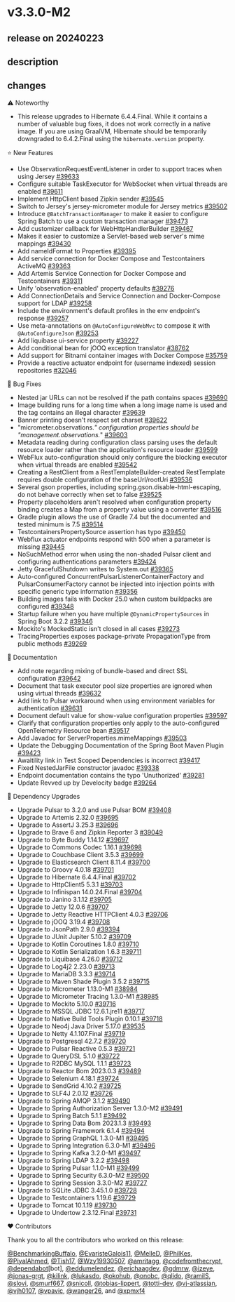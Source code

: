 # v3.3.0-M2

## release on 20240223

## description

## changes

:warning: Noteworthy

* This release upgrades to Hibernate 6.4.4.Final. While it contains a number of valuable bug fixes, it does not work correctly in a native image. If you are using GraalVM, Hibernate should be temporarily downgraded to 6.4.2.Final using the <code>hibernate.version</code> property.

⭐ New Features

* Use ObservationRequestEventListener in order to support traces when using Jersey <a href="https://github.com/spring-projects/spring-boot/issues/39633" data-hovercard-type="issue" data-hovercard-url="/spring-projects/spring-boot/issues/39633/hovercard">#39633</a>
* Configure suitable TaskExecutor for WebSocket when virtual threads are enabled <a href="https://github.com/spring-projects/spring-boot/pull/39611" data-hovercard-type="pull_request" data-hovercard-url="/spring-projects/spring-boot/pull/39611/hovercard">#39611</a>
* Implement HttpClient based Zipkin sender <a href="https://github.com/spring-projects/spring-boot/issues/39545" data-hovercard-type="issue" data-hovercard-url="/spring-projects/spring-boot/issues/39545/hovercard">#39545</a>
* Switch to Jersey's jersey-micrometer module for Jersey metrics <a href="https://github.com/spring-projects/spring-boot/issues/39502" data-hovercard-type="issue" data-hovercard-url="/spring-projects/spring-boot/issues/39502/hovercard">#39502</a>
* Introduce <code>@BatchTransactionManager</code> to make it easier to configure Spring Batch to use a custom transaction manager <a href="https://github.com/spring-projects/spring-boot/pull/39473" data-hovercard-type="pull_request" data-hovercard-url="/spring-projects/spring-boot/pull/39473/hovercard">#39473</a>
* Add customizer callback for WebHttpHandlerBuilder <a href="https://github.com/spring-projects/spring-boot/pull/39467" data-hovercard-type="pull_request" data-hovercard-url="/spring-projects/spring-boot/pull/39467/hovercard">#39467</a>
* Makes it easier to customize a Servlet-based web server's mime mappings <a href="https://github.com/spring-projects/spring-boot/pull/39430" data-hovercard-type="pull_request" data-hovercard-url="/spring-projects/spring-boot/pull/39430/hovercard">#39430</a>
* Add nameIdFormat to Properties <a href="https://github.com/spring-projects/spring-boot/pull/39395" data-hovercard-type="pull_request" data-hovercard-url="/spring-projects/spring-boot/pull/39395/hovercard">#39395</a>
* Add service connection for Docker Compose and Testcontainers ActiveMQ <a href="https://github.com/spring-projects/spring-boot/pull/39363" data-hovercard-type="pull_request" data-hovercard-url="/spring-projects/spring-boot/pull/39363/hovercard">#39363</a>
* Add Artemis Service Connection for Docker Compose and Testcontainers <a href="https://github.com/spring-projects/spring-boot/pull/39311" data-hovercard-type="pull_request" data-hovercard-url="/spring-projects/spring-boot/pull/39311/hovercard">#39311</a>
* Unify 'observation-enabled' property defaults <a href="https://github.com/spring-projects/spring-boot/pull/39276" data-hovercard-type="pull_request" data-hovercard-url="/spring-projects/spring-boot/pull/39276/hovercard">#39276</a>
* Add ConnectionDetails and Service Connection and Docker-Compose support for LDAP <a href="https://github.com/spring-projects/spring-boot/pull/39258" data-hovercard-type="pull_request" data-hovercard-url="/spring-projects/spring-boot/pull/39258/hovercard">#39258</a>
* Include the environment's default profiles in the env endpoint's response <a href="https://github.com/spring-projects/spring-boot/pull/39257" data-hovercard-type="pull_request" data-hovercard-url="/spring-projects/spring-boot/pull/39257/hovercard">#39257</a>
* Use meta-annotations on <code>@AutoConfigureWebMvc</code> to compose it with <code>@AutoConfigureJson</code> <a href="https://github.com/spring-projects/spring-boot/pull/39253" data-hovercard-type="pull_request" data-hovercard-url="/spring-projects/spring-boot/pull/39253/hovercard">#39253</a>
* Add liquibase ui-service property <a href="https://github.com/spring-projects/spring-boot/pull/39227" data-hovercard-type="pull_request" data-hovercard-url="/spring-projects/spring-boot/pull/39227/hovercard">#39227</a>
* Add conditional bean for jOOQ exception translator <a href="https://github.com/spring-projects/spring-boot/pull/38762" data-hovercard-type="pull_request" data-hovercard-url="/spring-projects/spring-boot/pull/38762/hovercard">#38762</a>
* Add support for Bitnami container images with Docker Compose <a href="https://github.com/spring-projects/spring-boot/issues/35759" data-hovercard-type="issue" data-hovercard-url="/spring-projects/spring-boot/issues/35759/hovercard">#35759</a>
* Provide a reactive actuator endpoint for (username indexed) session repositories <a href="https://github.com/spring-projects/spring-boot/pull/32046" data-hovercard-type="pull_request" data-hovercard-url="/spring-projects/spring-boot/pull/32046/hovercard">#32046</a>

🐞 Bug Fixes

* Nested jar URLs can not be resolved if the path contains spaces <a href="https://github.com/spring-projects/spring-boot/issues/39690" data-hovercard-type="issue" data-hovercard-url="/spring-projects/spring-boot/issues/39690/hovercard">#39690</a>
* Image building runs for a long time when a long image name is used and the tag contains an illegal character <a href="https://github.com/spring-projects/spring-boot/issues/39639" data-hovercard-type="issue" data-hovercard-url="/spring-projects/spring-boot/issues/39639/hovercard">#39639</a>
* Banner printing doesn't respect set charset <a href="https://github.com/spring-projects/spring-boot/issues/39622" data-hovercard-type="issue" data-hovercard-url="/spring-projects/spring-boot/issues/39622/hovercard">#39622</a>
* "micrometer.observations.*" configuration properties should be "management.observations.*" <a href="https://github.com/spring-projects/spring-boot/issues/39603" data-hovercard-type="issue" data-hovercard-url="/spring-projects/spring-boot/issues/39603/hovercard">#39603</a>
* Metadata reading during configuration class parsing uses the default resource loader rather than the application's resource loader <a href="https://github.com/spring-projects/spring-boot/issues/39599" data-hovercard-type="issue" data-hovercard-url="/spring-projects/spring-boot/issues/39599/hovercard">#39599</a>
* WebFlux auto-configuration should only configure the blocking executor when virtual threads are enabled <a href="https://github.com/spring-projects/spring-boot/issues/39542" data-hovercard-type="issue" data-hovercard-url="/spring-projects/spring-boot/issues/39542/hovercard">#39542</a>
* Creating a RestClient from a RestTemplateBuilder-created RestTemplate requires double configuration of the baseUrl/rootUri <a href="https://github.com/spring-projects/spring-boot/issues/39536" data-hovercard-type="issue" data-hovercard-url="/spring-projects/spring-boot/issues/39536/hovercard">#39536</a>
* Several gson properties, including spring.gson.disable-html-escaping, do not behave correctly when set to false <a href="https://github.com/spring-projects/spring-boot/issues/39525" data-hovercard-type="issue" data-hovercard-url="/spring-projects/spring-boot/issues/39525/hovercard">#39525</a>
* Property placeholders aren't resolved when configuration property binding creates a Map from a property value using a converter <a href="https://github.com/spring-projects/spring-boot/issues/39516" data-hovercard-type="issue" data-hovercard-url="/spring-projects/spring-boot/issues/39516/hovercard">#39516</a>
* Gradle plugin allows the use of Gradle 7.4 but the documented and tested minimum is 7.5 <a href="https://github.com/spring-projects/spring-boot/issues/39514" data-hovercard-type="issue" data-hovercard-url="/spring-projects/spring-boot/issues/39514/hovercard">#39514</a>
* TestcontainersPropertySource assertion has typo <a href="https://github.com/spring-projects/spring-boot/issues/39450" data-hovercard-type="issue" data-hovercard-url="/spring-projects/spring-boot/issues/39450/hovercard">#39450</a>
* Webflux actuator endpoints respond with 500 when a parameter is missing <a href="https://github.com/spring-projects/spring-boot/issues/39445" data-hovercard-type="issue" data-hovercard-url="/spring-projects/spring-boot/issues/39445/hovercard">#39445</a>
* NoSuchMethod error when using the non-shaded Pulsar client and configuring authentications parameters <a href="https://github.com/spring-projects/spring-boot/issues/39424" data-hovercard-type="issue" data-hovercard-url="/spring-projects/spring-boot/issues/39424/hovercard">#39424</a>
* Jetty GracefulShutdown writes to System.out <a href="https://github.com/spring-projects/spring-boot/issues/39365" data-hovercard-type="issue" data-hovercard-url="/spring-projects/spring-boot/issues/39365/hovercard">#39365</a>
* Auto-configured ConcurrentPulsarListenerContainerFactory and PulsarConsumerFactory cannot be injected into injection points with specific generic type information <a href="https://github.com/spring-projects/spring-boot/issues/39356" data-hovercard-type="issue" data-hovercard-url="/spring-projects/spring-boot/issues/39356/hovercard">#39356</a>
* Building images fails with Docker 25.0 when custom buildpacks are configured <a href="https://github.com/spring-projects/spring-boot/issues/39348" data-hovercard-type="issue" data-hovercard-url="/spring-projects/spring-boot/issues/39348/hovercard">#39348</a>
* Startup failure when you have multiple <code>@DynamicPropertySources</code> in Spring Boot 3.2.2 <a href="https://github.com/spring-projects/spring-boot/issues/39346" data-hovercard-type="issue" data-hovercard-url="/spring-projects/spring-boot/issues/39346/hovercard">#39346</a>
* Mockito's MockedStatic isn't closed in all cases <a href="https://github.com/spring-projects/spring-boot/issues/39273" data-hovercard-type="issue" data-hovercard-url="/spring-projects/spring-boot/issues/39273/hovercard">#39273</a>
* TracingProperties exposes package-private PropagationType from public methods <a href="https://github.com/spring-projects/spring-boot/issues/39269" data-hovercard-type="issue" data-hovercard-url="/spring-projects/spring-boot/issues/39269/hovercard">#39269</a>

📔 Documentation

* Add note regarding mixing of bundle-based and direct SSL configuration <a href="https://github.com/spring-projects/spring-boot/issues/39642" data-hovercard-type="issue" data-hovercard-url="/spring-projects/spring-boot/issues/39642/hovercard">#39642</a>
* Document that task executor pool size properties are ignored when using virtual threads <a href="https://github.com/spring-projects/spring-boot/issues/39632" data-hovercard-type="issue" data-hovercard-url="/spring-projects/spring-boot/issues/39632/hovercard">#39632</a>
* Add link to Pulsar workaround when using environment variables for authentication <a href="https://github.com/spring-projects/spring-boot/issues/39631" data-hovercard-type="issue" data-hovercard-url="/spring-projects/spring-boot/issues/39631/hovercard">#39631</a>
* Document default value for show-value configuration properties <a href="https://github.com/spring-projects/spring-boot/issues/39597" data-hovercard-type="issue" data-hovercard-url="/spring-projects/spring-boot/issues/39597/hovercard">#39597</a>
* Clarify that configuration properties only apply to the auto-configured OpenTelemetry Resource bean <a href="https://github.com/spring-projects/spring-boot/issues/39517" data-hovercard-type="issue" data-hovercard-url="/spring-projects/spring-boot/issues/39517/hovercard">#39517</a>
* Add Javadoc for ServerProperties.mimeMappings <a href="https://github.com/spring-projects/spring-boot/pull/39503" data-hovercard-type="pull_request" data-hovercard-url="/spring-projects/spring-boot/pull/39503/hovercard">#39503</a>
* Update the Debugging Documentation of the Spring Boot Maven Plugin <a href="https://github.com/spring-projects/spring-boot/issues/39423" data-hovercard-type="issue" data-hovercard-url="/spring-projects/spring-boot/issues/39423/hovercard">#39423</a>
* Awaitility link in Test Scoped Dependencies is incorrect <a href="https://github.com/spring-projects/spring-boot/issues/39417" data-hovercard-type="issue" data-hovercard-url="/spring-projects/spring-boot/issues/39417/hovercard">#39417</a>
* Fixed NestedJarFile constructor javadoc <a href="https://github.com/spring-projects/spring-boot/issues/39338" data-hovercard-type="issue" data-hovercard-url="/spring-projects/spring-boot/issues/39338/hovercard">#39338</a>
* Endpoint documentation contains the typo 'Unuthorized' <a href="https://github.com/spring-projects/spring-boot/issues/39281" data-hovercard-type="issue" data-hovercard-url="/spring-projects/spring-boot/issues/39281/hovercard">#39281</a>
* Update Revved up by Develocity badge <a href="https://github.com/spring-projects/spring-boot/issues/39264" data-hovercard-type="issue" data-hovercard-url="/spring-projects/spring-boot/issues/39264/hovercard">#39264</a>

🔨 Dependency Upgrades

* Upgrade Pulsar to 3.2.0 and use Pulsar BOM <a href="https://github.com/spring-projects/spring-boot/pull/39408" data-hovercard-type="pull_request" data-hovercard-url="/spring-projects/spring-boot/pull/39408/hovercard">#39408</a>
* Upgrade to Artemis 2.32.0 <a href="https://github.com/spring-projects/spring-boot/issues/39695" data-hovercard-type="issue" data-hovercard-url="/spring-projects/spring-boot/issues/39695/hovercard">#39695</a>
* Upgrade to AssertJ 3.25.3 <a href="https://github.com/spring-projects/spring-boot/issues/39696" data-hovercard-type="issue" data-hovercard-url="/spring-projects/spring-boot/issues/39696/hovercard">#39696</a>
* Upgrade to Brave 6 and Zipkin Reporter 3 <a href="https://github.com/spring-projects/spring-boot/pull/39049" data-hovercard-type="pull_request" data-hovercard-url="/spring-projects/spring-boot/pull/39049/hovercard">#39049</a>
* Upgrade to Byte Buddy 1.14.12 <a href="https://github.com/spring-projects/spring-boot/issues/39697" data-hovercard-type="issue" data-hovercard-url="/spring-projects/spring-boot/issues/39697/hovercard">#39697</a>
* Upgrade to Commons Codec 1.16.1 <a href="https://github.com/spring-projects/spring-boot/issues/39698" data-hovercard-type="issue" data-hovercard-url="/spring-projects/spring-boot/issues/39698/hovercard">#39698</a>
* Upgrade to Couchbase Client 3.5.3 <a href="https://github.com/spring-projects/spring-boot/issues/39699" data-hovercard-type="issue" data-hovercard-url="/spring-projects/spring-boot/issues/39699/hovercard">#39699</a>
* Upgrade to Elasticsearch Client 8.11.4 <a href="https://github.com/spring-projects/spring-boot/issues/39700" data-hovercard-type="issue" data-hovercard-url="/spring-projects/spring-boot/issues/39700/hovercard">#39700</a>
* Upgrade to Groovy 4.0.18 <a href="https://github.com/spring-projects/spring-boot/issues/39701" data-hovercard-type="issue" data-hovercard-url="/spring-projects/spring-boot/issues/39701/hovercard">#39701</a>
* Upgrade to Hibernate 6.4.4.Final <a href="https://github.com/spring-projects/spring-boot/issues/39702" data-hovercard-type="issue" data-hovercard-url="/spring-projects/spring-boot/issues/39702/hovercard">#39702</a>
* Upgrade to HttpClient5 5.3.1 <a href="https://github.com/spring-projects/spring-boot/issues/39703" data-hovercard-type="issue" data-hovercard-url="/spring-projects/spring-boot/issues/39703/hovercard">#39703</a>
* Upgrade to Infinispan 14.0.24.Final <a href="https://github.com/spring-projects/spring-boot/issues/39704" data-hovercard-type="issue" data-hovercard-url="/spring-projects/spring-boot/issues/39704/hovercard">#39704</a>
* Upgrade to Janino 3.1.12 <a href="https://github.com/spring-projects/spring-boot/issues/39705" data-hovercard-type="issue" data-hovercard-url="/spring-projects/spring-boot/issues/39705/hovercard">#39705</a>
* Upgrade to Jetty 12.0.6 <a href="https://github.com/spring-projects/spring-boot/issues/39707" data-hovercard-type="issue" data-hovercard-url="/spring-projects/spring-boot/issues/39707/hovercard">#39707</a>
* Upgrade to Jetty Reactive HTTPClient 4.0.3 <a href="https://github.com/spring-projects/spring-boot/issues/39706" data-hovercard-type="issue" data-hovercard-url="/spring-projects/spring-boot/issues/39706/hovercard">#39706</a>
* Upgrade to jOOQ 3.19.4 <a href="https://github.com/spring-projects/spring-boot/issues/39708" data-hovercard-type="issue" data-hovercard-url="/spring-projects/spring-boot/issues/39708/hovercard">#39708</a>
* Upgrade to JsonPath 2.9.0 <a href="https://github.com/spring-projects/spring-boot/issues/39394" data-hovercard-type="issue" data-hovercard-url="/spring-projects/spring-boot/issues/39394/hovercard">#39394</a>
* Upgrade to JUnit Jupiter 5.10.2 <a href="https://github.com/spring-projects/spring-boot/issues/39709" data-hovercard-type="issue" data-hovercard-url="/spring-projects/spring-boot/issues/39709/hovercard">#39709</a>
* Upgrade to Kotlin Coroutines 1.8.0 <a href="https://github.com/spring-projects/spring-boot/issues/39710" data-hovercard-type="issue" data-hovercard-url="/spring-projects/spring-boot/issues/39710/hovercard">#39710</a>
* Upgrade to Kotlin Serialization 1.6.3 <a href="https://github.com/spring-projects/spring-boot/issues/39711" data-hovercard-type="issue" data-hovercard-url="/spring-projects/spring-boot/issues/39711/hovercard">#39711</a>
* Upgrade to Liquibase 4.26.0 <a href="https://github.com/spring-projects/spring-boot/issues/39712" data-hovercard-type="issue" data-hovercard-url="/spring-projects/spring-boot/issues/39712/hovercard">#39712</a>
* Upgrade to Log4j2 2.23.0 <a href="https://github.com/spring-projects/spring-boot/issues/39713" data-hovercard-type="issue" data-hovercard-url="/spring-projects/spring-boot/issues/39713/hovercard">#39713</a>
* Upgrade to MariaDB 3.3.3 <a href="https://github.com/spring-projects/spring-boot/issues/39714" data-hovercard-type="issue" data-hovercard-url="/spring-projects/spring-boot/issues/39714/hovercard">#39714</a>
* Upgrade to Maven Shade Plugin 3.5.2 <a href="https://github.com/spring-projects/spring-boot/issues/39715" data-hovercard-type="issue" data-hovercard-url="/spring-projects/spring-boot/issues/39715/hovercard">#39715</a>
* Upgrade to Micrometer 1.13.0-M1 <a href="https://github.com/spring-projects/spring-boot/issues/38984" data-hovercard-type="issue" data-hovercard-url="/spring-projects/spring-boot/issues/38984/hovercard">#38984</a>
* Upgrade to Micrometer Tracing 1.3.0-M1 <a href="https://github.com/spring-projects/spring-boot/issues/38985" data-hovercard-type="issue" data-hovercard-url="/spring-projects/spring-boot/issues/38985/hovercard">#38985</a>
* Upgrade to Mockito 5.10.0 <a href="https://github.com/spring-projects/spring-boot/issues/39716" data-hovercard-type="issue" data-hovercard-url="/spring-projects/spring-boot/issues/39716/hovercard">#39716</a>
* Upgrade to MSSQL JDBC 12.6.1.jre11 <a href="https://github.com/spring-projects/spring-boot/issues/39717" data-hovercard-type="issue" data-hovercard-url="/spring-projects/spring-boot/issues/39717/hovercard">#39717</a>
* Upgrade to Native Build Tools Plugin 0.10.1 <a href="https://github.com/spring-projects/spring-boot/issues/39718" data-hovercard-type="issue" data-hovercard-url="/spring-projects/spring-boot/issues/39718/hovercard">#39718</a>
* Upgrade to Neo4j Java Driver 5.17.0 <a href="https://github.com/spring-projects/spring-boot/issues/39535" data-hovercard-type="issue" data-hovercard-url="/spring-projects/spring-boot/issues/39535/hovercard">#39535</a>
* Upgrade to Netty 4.1.107.Final <a href="https://github.com/spring-projects/spring-boot/issues/39719" data-hovercard-type="issue" data-hovercard-url="/spring-projects/spring-boot/issues/39719/hovercard">#39719</a>
* Upgrade to Postgresql 42.7.2 <a href="https://github.com/spring-projects/spring-boot/issues/39720" data-hovercard-type="issue" data-hovercard-url="/spring-projects/spring-boot/issues/39720/hovercard">#39720</a>
* Upgrade to Pulsar Reactive 0.5.3 <a href="https://github.com/spring-projects/spring-boot/issues/39721" data-hovercard-type="issue" data-hovercard-url="/spring-projects/spring-boot/issues/39721/hovercard">#39721</a>
* Upgrade to QueryDSL 5.1.0 <a href="https://github.com/spring-projects/spring-boot/issues/39722" data-hovercard-type="issue" data-hovercard-url="/spring-projects/spring-boot/issues/39722/hovercard">#39722</a>
* Upgrade to R2DBC MySQL 1.1.1 <a href="https://github.com/spring-projects/spring-boot/issues/39723" data-hovercard-type="issue" data-hovercard-url="/spring-projects/spring-boot/issues/39723/hovercard">#39723</a>
* Upgrade to Reactor Bom 2023.0.3 <a href="https://github.com/spring-projects/spring-boot/issues/39489" data-hovercard-type="issue" data-hovercard-url="/spring-projects/spring-boot/issues/39489/hovercard">#39489</a>
* Upgrade to Selenium 4.18.1 <a href="https://github.com/spring-projects/spring-boot/issues/39724" data-hovercard-type="issue" data-hovercard-url="/spring-projects/spring-boot/issues/39724/hovercard">#39724</a>
* Upgrade to SendGrid 4.10.2 <a href="https://github.com/spring-projects/spring-boot/issues/39725" data-hovercard-type="issue" data-hovercard-url="/spring-projects/spring-boot/issues/39725/hovercard">#39725</a>
* Upgrade to SLF4J 2.0.12 <a href="https://github.com/spring-projects/spring-boot/issues/39726" data-hovercard-type="issue" data-hovercard-url="/spring-projects/spring-boot/issues/39726/hovercard">#39726</a>
* Upgrade to Spring AMQP 3.1.2 <a href="https://github.com/spring-projects/spring-boot/issues/39490" data-hovercard-type="issue" data-hovercard-url="/spring-projects/spring-boot/issues/39490/hovercard">#39490</a>
* Upgrade to Spring Authorization Server 1.3.0-M2 <a href="https://github.com/spring-projects/spring-boot/issues/39491" data-hovercard-type="issue" data-hovercard-url="/spring-projects/spring-boot/issues/39491/hovercard">#39491</a>
* Upgrade to Spring Batch 5.1.1 <a href="https://github.com/spring-projects/spring-boot/issues/39492" data-hovercard-type="issue" data-hovercard-url="/spring-projects/spring-boot/issues/39492/hovercard">#39492</a>
* Upgrade to Spring Data Bom 2023.1.3 <a href="https://github.com/spring-projects/spring-boot/issues/39493" data-hovercard-type="issue" data-hovercard-url="/spring-projects/spring-boot/issues/39493/hovercard">#39493</a>
* Upgrade to Spring Framework 6.1.4 <a href="https://github.com/spring-projects/spring-boot/issues/39494" data-hovercard-type="issue" data-hovercard-url="/spring-projects/spring-boot/issues/39494/hovercard">#39494</a>
* Upgrade to Spring GraphQL 1.3.0-M1 <a href="https://github.com/spring-projects/spring-boot/issues/39495" data-hovercard-type="issue" data-hovercard-url="/spring-projects/spring-boot/issues/39495/hovercard">#39495</a>
* Upgrade to Spring Integration 6.3.0-M1 <a href="https://github.com/spring-projects/spring-boot/issues/39496" data-hovercard-type="issue" data-hovercard-url="/spring-projects/spring-boot/issues/39496/hovercard">#39496</a>
* Upgrade to Spring Kafka 3.2.0-M1 <a href="https://github.com/spring-projects/spring-boot/issues/39497" data-hovercard-type="issue" data-hovercard-url="/spring-projects/spring-boot/issues/39497/hovercard">#39497</a>
* Upgrade to Spring LDAP 3.2.2 <a href="https://github.com/spring-projects/spring-boot/issues/39498" data-hovercard-type="issue" data-hovercard-url="/spring-projects/spring-boot/issues/39498/hovercard">#39498</a>
* Upgrade to Spring Pulsar 1.1.0-M1 <a href="https://github.com/spring-projects/spring-boot/issues/39499" data-hovercard-type="issue" data-hovercard-url="/spring-projects/spring-boot/issues/39499/hovercard">#39499</a>
* Upgrade to Spring Security 6.3.0-M2 <a href="https://github.com/spring-projects/spring-boot/issues/39500" data-hovercard-type="issue" data-hovercard-url="/spring-projects/spring-boot/issues/39500/hovercard">#39500</a>
* Upgrade to Spring Session 3.3.0-M2 <a href="https://github.com/spring-projects/spring-boot/issues/39727" data-hovercard-type="issue" data-hovercard-url="/spring-projects/spring-boot/issues/39727/hovercard">#39727</a>
* Upgrade to SQLite JDBC 3.45.1.0 <a href="https://github.com/spring-projects/spring-boot/issues/39728" data-hovercard-type="issue" data-hovercard-url="/spring-projects/spring-boot/issues/39728/hovercard">#39728</a>
* Upgrade to Testcontainers 1.19.6 <a href="https://github.com/spring-projects/spring-boot/issues/39729" data-hovercard-type="issue" data-hovercard-url="/spring-projects/spring-boot/issues/39729/hovercard">#39729</a>
* Upgrade to Tomcat 10.1.19 <a href="https://github.com/spring-projects/spring-boot/issues/39730" data-hovercard-type="issue" data-hovercard-url="/spring-projects/spring-boot/issues/39730/hovercard">#39730</a>
* Upgrade to Undertow 2.3.12.Final <a href="https://github.com/spring-projects/spring-boot/issues/39731" data-hovercard-type="issue" data-hovercard-url="/spring-projects/spring-boot/issues/39731/hovercard">#39731</a>

❤️ Contributors

Thank you to all the contributors who worked on this release:

<a class="user-mention notranslate" data-hovercard-type="user" data-hovercard-url="/users/BenchmarkingBuffalo/hovercard" data-octo-click="hovercard-link-click" data-octo-dimensions="link_type:self" href="https://github.com/BenchmarkingBuffalo">@BenchmarkingBuffalo</a>, <a class="user-mention notranslate" data-hovercard-type="user" data-hovercard-url="/users/EvaristeGalois11/hovercard" data-octo-click="hovercard-link-click" data-octo-dimensions="link_type:self" href="https://github.com/EvaristeGalois11">@EvaristeGalois11</a>, <a class="user-mention notranslate" data-hovercard-type="user" data-hovercard-url="/users/MelleD/hovercard" data-octo-click="hovercard-link-click" data-octo-dimensions="link_type:self" href="https://github.com/MelleD">@MelleD</a>, <a class="user-mention notranslate" data-hovercard-type="user" data-hovercard-url="/users/PhilKes/hovercard" data-octo-click="hovercard-link-click" data-octo-dimensions="link_type:self" href="https://github.com/PhilKes">@PhilKes</a>, <a class="user-mention notranslate" data-hovercard-type="user" data-hovercard-url="/users/PiyalAhmed/hovercard" data-octo-click="hovercard-link-click" data-octo-dimensions="link_type:self" href="https://github.com/PiyalAhmed">@PiyalAhmed</a>, <a class="user-mention notranslate" data-hovercard-type="user" data-hovercard-url="/users/Tish17/hovercard" data-octo-click="hovercard-link-click" data-octo-dimensions="link_type:self" href="https://github.com/Tish17">@Tish17</a>, <a class="user-mention notranslate" data-hovercard-type="user" data-hovercard-url="/users/Wzy19930507/hovercard" data-octo-click="hovercard-link-click" data-octo-dimensions="link_type:self" href="https://github.com/Wzy19930507">@Wzy19930507</a>, <a class="user-mention notranslate" data-hovercard-type="user" data-hovercard-url="/users/amritagg/hovercard" data-octo-click="hovercard-link-click" data-octo-dimensions="link_type:self" href="https://github.com/amritagg">@amritagg</a>, <a class="user-mention notranslate" data-hovercard-type="user" data-hovercard-url="/users/codefromthecrypt/hovercard" data-octo-click="hovercard-link-click" data-octo-dimensions="link_type:self" href="https://github.com/codefromthecrypt">@codefromthecrypt</a>, <a class="user-mention notranslate" data-hovercard-type="organization" data-hovercard-url="/orgs/dependabot/hovercard" data-octo-click="hovercard-link-click" data-octo-dimensions="link_type:self" href="https://github.com/dependabot">@dependabot</a>[bot], <a class="user-mention notranslate" data-hovercard-type="user" data-hovercard-url="/users/eddumelendez/hovercard" data-octo-click="hovercard-link-click" data-octo-dimensions="link_type:self" href="https://github.com/eddumelendez">@eddumelendez</a>, <a class="user-mention notranslate" data-hovercard-type="user" data-hovercard-url="/users/erichaagdev/hovercard" data-octo-click="hovercard-link-click" data-octo-dimensions="link_type:self" href="https://github.com/erichaagdev">@erichaagdev</a>, <a class="user-mention notranslate" data-hovercard-type="user" data-hovercard-url="/users/gdmrw/hovercard" data-octo-click="hovercard-link-click" data-octo-dimensions="link_type:self" href="https://github.com/gdmrw">@gdmrw</a>, <a class="user-mention notranslate" data-hovercard-type="user" data-hovercard-url="/users/izeye/hovercard" data-octo-click="hovercard-link-click" data-octo-dimensions="link_type:self" href="https://github.com/izeye">@izeye</a>, <a class="user-mention notranslate" data-hovercard-type="user" data-hovercard-url="/users/jonas-grgt/hovercard" data-octo-click="hovercard-link-click" data-octo-dimensions="link_type:self" href="https://github.com/jonas-grgt">@jonas-grgt</a>, <a class="user-mention notranslate" data-hovercard-type="user" data-hovercard-url="/users/kilink/hovercard" data-octo-click="hovercard-link-click" data-octo-dimensions="link_type:self" href="https://github.com/kilink">@kilink</a>, <a class="user-mention notranslate" data-hovercard-type="user" data-hovercard-url="/users/lukasdo/hovercard" data-octo-click="hovercard-link-click" data-octo-dimensions="link_type:self" href="https://github.com/lukasdo">@lukasdo</a>, <a class="user-mention notranslate" data-hovercard-type="user" data-hovercard-url="/users/okohub/hovercard" data-octo-click="hovercard-link-click" data-octo-dimensions="link_type:self" href="https://github.com/okohub">@okohub</a>, <a class="user-mention notranslate" data-hovercard-type="user" data-hovercard-url="/users/onobc/hovercard" data-octo-click="hovercard-link-click" data-octo-dimensions="link_type:self" href="https://github.com/onobc">@onobc</a>, <a class="user-mention notranslate" data-hovercard-type="user" data-hovercard-url="/users/qlido/hovercard" data-octo-click="hovercard-link-click" data-octo-dimensions="link_type:self" href="https://github.com/qlido">@qlido</a>, <a class="user-mention notranslate" data-hovercard-type="user" data-hovercard-url="/users/ramilS/hovercard" data-octo-click="hovercard-link-click" data-octo-dimensions="link_type:self" href="https://github.com/ramilS">@ramilS</a>, <a class="user-mention notranslate" data-hovercard-type="user" data-hovercard-url="/users/slovi/hovercard" data-octo-click="hovercard-link-click" data-octo-dimensions="link_type:self" href="https://github.com/slovi">@slovi</a>, <a class="user-mention notranslate" data-hovercard-type="user" data-hovercard-url="/users/smurf667/hovercard" data-octo-click="hovercard-link-click" data-octo-dimensions="link_type:self" href="https://github.com/smurf667">@smurf667</a>, <a class="user-mention notranslate" data-hovercard-type="user" data-hovercard-url="/users/snicoll/hovercard" data-octo-click="hovercard-link-click" data-octo-dimensions="link_type:self" href="https://github.com/snicoll">@snicoll</a>, <a class="user-mention notranslate" data-hovercard-type="user" data-hovercard-url="/users/tobias-lippert/hovercard" data-octo-click="hovercard-link-click" data-octo-dimensions="link_type:self" href="https://github.com/tobias-lippert">@tobias-lippert</a>, <a class="user-mention notranslate" data-hovercard-type="user" data-hovercard-url="/users/totti-dev/hovercard" data-octo-click="hovercard-link-click" data-octo-dimensions="link_type:self" href="https://github.com/totti-dev">@totti-dev</a>, <a class="user-mention notranslate" data-hovercard-type="user" data-hovercard-url="/users/vj-atlassian/hovercard" data-octo-click="hovercard-link-click" data-octo-dimensions="link_type:self" href="https://github.com/vj-atlassian">@vj-atlassian</a>, <a class="user-mention notranslate" data-hovercard-type="user" data-hovercard-url="/users/vjh0107/hovercard" data-octo-click="hovercard-link-click" data-octo-dimensions="link_type:self" href="https://github.com/vjh0107">@vjh0107</a>, <a class="user-mention notranslate" data-hovercard-type="user" data-hovercard-url="/users/vpavic/hovercard" data-octo-click="hovercard-link-click" data-octo-dimensions="link_type:self" href="https://github.com/vpavic">@vpavic</a>, <a class="user-mention notranslate" data-hovercard-type="user" data-hovercard-url="/users/wanger26/hovercard" data-octo-click="hovercard-link-click" data-octo-dimensions="link_type:self" href="https://github.com/wanger26">@wanger26</a>, and <a class="user-mention notranslate" data-hovercard-type="user" data-hovercard-url="/users/xpmxf4/hovercard" data-octo-click="hovercard-link-click" data-octo-dimensions="link_type:self" href="https://github.com/xpmxf4">@xpmxf4</a>

